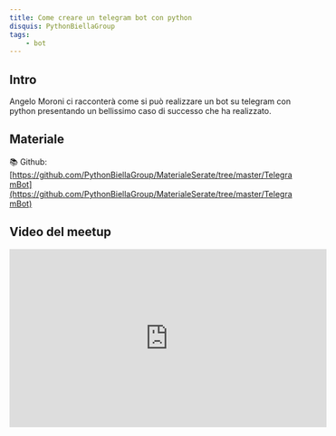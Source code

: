 ```yaml
---
title: Come creare un telegram bot con python
disquis: PythonBiellaGroup
tags:
    - bot
---
```


## Intro

Angelo Moroni ci racconterà come si può realizzare un bot su telegram con python presentando un bellissimo caso di successo che ha realizzato.

## Materiale
📚 Github: [https://github.com/PythonBiellaGroup/MaterialeSerate/tree/master/TelegramBot](https://github.com/PythonBiellaGroup/MaterialeSerate/tree/master/TelegramBot)

## Video del meetup
<iframe width="560" height="315" src="https://www.youtube.com/embed/IOXUs8E7GwU" title="YouTube video player" frameborder="0" allow="accelerometer; autoplay; clipboard-write; encrypted-media; gyroscope; picture-in-picture; web-share" allowfullscreen></iframe>